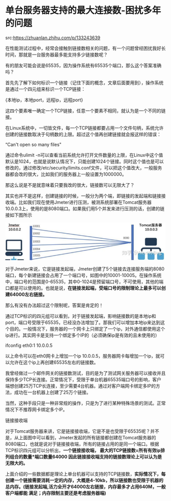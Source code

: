 # 单台服务器支持的最大连接数-困扰多年的问题

src:https://zhuanlan.zhihu.com/p/133243639



在性能测试过程中，经常会接触到链接数相关的问题，有一个问题曾经困扰我好长时间，那就是一台服务器最多能支持多少链接数呢？

有的朋友可能会说是65535，因为操作系统有65535个端口，那么这个答案准确吗？

首先先了解下如何标识一个链接（记住下面的概念，文章后面要用到），操作系统是通过一个四元组来标识一个TCP链接：

{本地ip，本地port，远程ip，远程port}

这四个要素唯一确定一个TCP链接，任意一个要素不相同，就认为是一个不同的链接。

在Linux系统中，一切皆文件，每一个TCP链接都要占用一个文件句柄，系统允许创建的链接数取决于句柄数的上限。超过这个值再创建链接就会报这样的错误：

“Can't open so many files"

通过命令ulimit -n可以查看当前系统允许打开文件数量的上限，在Linux中这个值默认是1024，也就是说默认情况下，只能创建1024个链接。同时这个值也是可以修改的，通过修改/etc/security/limits.conf文件，可以把这个值改大，一般服务器都会改的很大，比如我们的服务器上一般设置为1000000。

那这么说是不是就意味着只要我改的很大，链接数可以无限大了？

其实也并不是这样，创建链接的时候，一般分为两个端，即链接的发起端和链接接收端。比如我们现在使用Jmeter进行压测，被测系统部署在Tomcat服务器10.0.0.3上，使用的是8080端口。如果我们用5个并发来进行压测的话，创建的链接如下图所示

![在这里插入图片描述](images/20201113121555817.png)

对于Jmeter来说，它是链接发起端，Jmeter创建了5个链接去连接服务端的8080端口，每个新建链接会占用了一个端口号，如图中的10001-10005。在操作系统中，端口号的范围是0-65535，其中0-1024是预留端口号，不可使用，其他的端口都是可以使用的。也就是说，**在链接发起端，受端口号的限制理论上最多可以创建64000左右链接。**

那么有没有办法超过这个限制呢，答案是肯定的！

通过TCP标识的四元组可以看到，对于链接发起端，影响链接数的是本地ip和port，端口号受限于65535，已经没办法增加了。那我们可以增加本地ip来达到这个目的。一般情况下，服务器的一个网卡上只绑定了一个ip，对外通信都使用这个ip进行。其实网卡是支持一个绑定多个IP的（必须确保ip是有效的且未使用的）

ifconfig eth0:1 10.0.0.5

以上命令可以在eth0网卡上增加一个ip 10.0.0.5，服务器网卡每增加一个ip，就可以允许在这个ip上再创建65535左右的链接数。

我曾经做过一个邮件网关的链接数测试，目的是为了测试网关服务器可以接收并且保持多少TCP长连接。正常情况下，受限于单台机器65535端口号的影响，客户端想创建25万TCP长连接，至少需要4台机器。通过对客户端网卡绑定多IP的方法，成功在一台机器上创建了25万个链接。

当然，这种手段只是一种非常规的操作，只是为了进行某种特殊场景的测试。正常情况下不推荐网卡绑定多个IP。

链接接收端

对于Tomcat服务器来讲，它是链接接收端，它是不是也受限于65535呢？并不是，从上面图中可以看到，Jmeter发起的所有链接都创建在Tomcat服务器的8080端口，也就是说对于链接接收端，所有的链接占用的是同一个端口。根据TCP标识四元组可以分析出，**一个链接接收端，
最大的TCP链接数=所有有效ip排列组合的数量*端口数量64000
因此链接接收端支持的链接数理论上可以认为是无限大的。**

上面介绍的一些数据都是理论上单台机器可以支持的TCP链接数，**实际情况下，每创建一个链接需要消耗一定的内存，大概是4-10kb，所以链接数也受限于机器的总内存。(链接发起端,活力全开才64000左右链接，内存最多才占用640M，一般客户端都能 满足；内存限制主要还是考虑服务器端)**